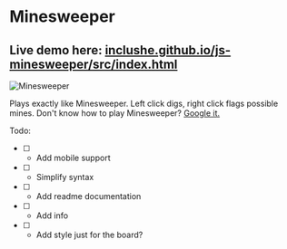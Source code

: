 # Minesweeper

## Live demo here: [inclushe.github.io/js-minesweeper/src/index.html](inclushe.github.io/js-minesweeper/src/index.html)

![Minesweeper](http://i.imgur.com/OBopTf6.png)

Plays exactly like Minesweeper.
Left click digs, right click flags possible mines.
Don't know how to play Minesweeper? [Google it.](https://www.google.com/webhp?sourceid=chrome-instant&ion=1&espv=2&ie=UTF-8#q=Minesweeper+rules)

Todo:
- [ ] - Add mobile support
- [ ] - Simplify syntax
- [ ] - Add readme documentation
- [ ] - Add info
- [ ] - Add style just for the board?